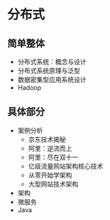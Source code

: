 #   分布式

##  简单整体
-   分布式系统：概念与设计
-   分布式系统原理与泛型
-   数据密集型应用系统设计
-   Hadoop

##  具体部分
-   案例分析
    -   京东技术揭秘
    -   阿里：逆流而上
    -   阿里：尽在双十一
    -   亿级流量网站架构核心技术
    -   从零开始学架构
    -   大型网站技术架构
-   架构
-   微服务
-   Java


